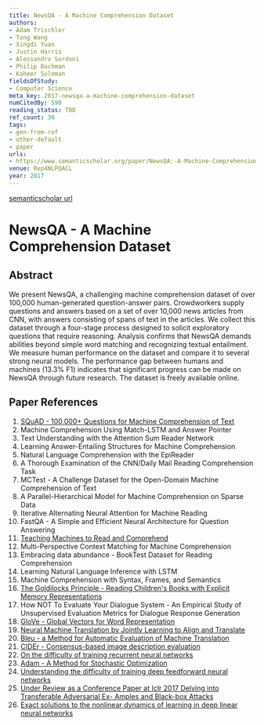 ```yaml
---
title: NewsQA - A Machine Comprehension Dataset
authors:
- Adam Trischler
- Tong Wang
- Xingdi Yuan
- Justin Harris
- Alessandro Sordoni
- Philip Bachman
- Kaheer Suleman
fieldsOfStudy:
- Computer Science
meta_key: 2017-newsqa-a-machine-comprehension-dataset
numCitedBy: 590
reading_status: TBD
ref_count: 30
tags:
- gen-from-ref
- other-default
- paper
urls:
- https://www.semanticscholar.org/paper/NewsQA:-A-Machine-Comprehension-Dataset-Trischler-Wang/3eda43078ae1f4741f09be08c4ecab6229046a5c?sort=total-citations
venue: Rep4NLP@ACL
year: 2017
---
```


[semanticscholar url](https://www.semanticscholar.org/paper/NewsQA:-A-Machine-Comprehension-Dataset-Trischler-Wang/3eda43078ae1f4741f09be08c4ecab6229046a5c?sort=total-citations)

# NewsQA - A Machine Comprehension Dataset

## Abstract

We present NewsQA, a challenging machine comprehension dataset of over 100,000 human-generated question-answer pairs. Crowdworkers supply questions and answers based on a set of over 10,000 news articles from CNN, with answers consisting of spans of text in the articles. We collect this dataset through a four-stage process designed to solicit exploratory questions that require reasoning. Analysis confirms that NewsQA demands abilities beyond simple word matching and recognizing textual entailment. We measure human performance on the dataset and compare it to several strong neural models. The performance gap between humans and machines (13.3% F1) indicates that significant progress can be made on NewsQA through future research. The dataset is freely available online.

## Paper References

1. [SQuAD - 100,000+ Questions for Machine Comprehension of Text](2016-squad-100-000-questions-for-machine-comprehension-of-text)
2. Machine Comprehension Using Match-LSTM and Answer Pointer
3. Text Understanding with the Attention Sum Reader Network
4. Learning Answer-Entailing Structures for Machine Comprehension
5. Natural Language Comprehension with the EpiReader
6. A Thorough Examination of the CNN/Daily Mail Reading Comprehension Task
7. MCTest - A Challenge Dataset for the Open-Domain Machine Comprehension of Text
8. A Parallel-Hierarchical Model for Machine Comprehension on Sparse Data
9. Iterative Alternating Neural Attention for Machine Reading
10. FastQA - A Simple and Efficient Neural Architecture for Question Answering
11. [Teaching Machines to Read and Comprehend](2015-teaching-machines-to-read-and-comprehend)
12. Multi-Perspective Context Matching for Machine Comprehension
13. Embracing data abundance - BookTest Dataset for Reading Comprehension
14. Learning Natural Language Inference with LSTM
15. Machine Comprehension with Syntax, Frames, and Semantics
16. [The Goldilocks Principle - Reading Children's Books with Explicit Memory Representations](2016-the-goldilocks-principle-reading-children-s-books-with-explicit-memory-representations)
17. How NOT To Evaluate Your Dialogue System - An Empirical Study of Unsupervised Evaluation Metrics for Dialogue Response Generation
18. [GloVe - Global Vectors for Word Representation](2014-glove-global-vectors-for-word-representation)
19. [Neural Machine Translation by Jointly Learning to Align and Translate](2015-neural-machine-translation-by-jointly-learning-to-align-and-translate)
20. [Bleu - a Method for Automatic Evaluation of Machine Translation](2002-bleu-a-method-for-automatic-evaluation-of-machine-translation)
21. [CIDEr - Consensus-based image description evaluation](2015-cider-consensus-based-image-description-evaluation)
22. [On the difficulty of training recurrent neural networks](2013-on-the-difficulty-of-training-recurrent-neural-networks)
23. [Adam - A Method for Stochastic Optimization](2015-adam-a-method-for-stochastic-optimization)
24. [Understanding the difficulty of training deep feedforward neural networks](2010-understanding-the-difficulty-of-training-deep-feedforward-neural-networks)
25. [Under Review as a Conference Paper at Iclr 2017 Delving into Transferable Adversarial Ex- Amples and Black-box Attacks](2016-under-review-as-a-conference-paper-at-iclr-2017-delving-into-transferable-adversarial-ex-amples-and-black-box-attacks)
26. [Exact solutions to the nonlinear dynamics of learning in deep linear neural networks](2014-exact-solutions-to-the-nonlinear-dynamics-of-learning-in-deep-linear-neural-networks)

